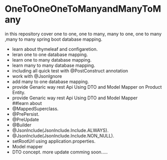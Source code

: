 # OneToOneOneToManyandManyToMany
in this repository cover one to one, one to many, many to one, one to many ,many to many spring boot database mapping.
- learn about thymeleaf and configaretion.
- leran one to one database mapping.
- learn one to many database mapping.
- learn many to many database mapping.
- including all quick test with  @PostConstruct annotation 
- work with  @JsonIgnore
- add many to one database mapping.<br/>
- provide Genaric way rest Api Using DTO and Model Mapper on Product Entity.
- provide Genaric way rest Api Using DTO and Model Mapper<br/>
##learn about<br/>
- @MappedSuperclass.
- @PrePersist.
- @PreUpdate
- @Builder
- @JsonInclude(JsonInclude.Include.ALWAYS).
- @JsonInclude(JsonInclude.Include.NON_NULL).
- setRootUrl using application.properties.
- Model mapper
- DTO concept.
more update comming soon.....

